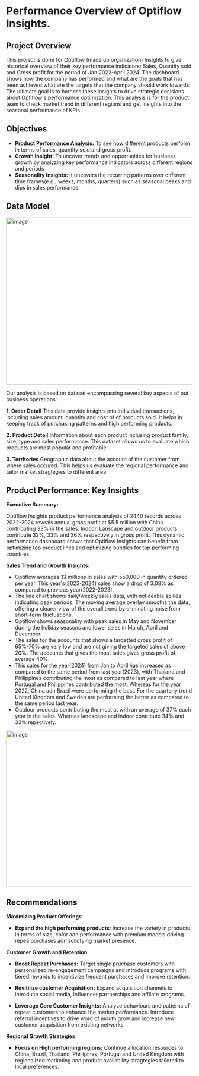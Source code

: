 # Performance Overview of Optiflow Insights.
## Project Overview
This project is done for Optiflow (made up organization) Insights to give historical overview of their key performance indicators; Sales, Quantity sold and Gross profit for the period of Jan 2022-April 2024. The dashboard shows how the company has performed and what are the goals that has been achieved what are the targets that the company should work towards. The ultimate goal is to harness these insights to drive strategic decisions about Optiflow's performance optimization. This analysis is for the product team to check market trend in different regions and get insights into the seasonal perfromance of KPIs.

## Objectives
- **Product Performance Analysis:** To see how different products perform in terms of sales, quantity sold and gross profit.
- **Growth Insight:** To uncover trends and opportunities for business growth by analyzing key performance indicators across different regions and periods
- **Seasonality insights:** It uncovers the recurring patterns over different time frames(e.g., weeks, months, quarters) such as seasonal peaks and dips in sales performance.

## Data Model
  
  <img width="1000" height="450" alt="image" src="https://github.com/user-attachments/assets/215ee6f6-4329-42fe-9842-3d0036537896">


 Our analysis is based on dataset encompassing several key aspects of out business operations:
 
 **1. Order Detail** This data provide insights into individual transactions, including sales amount, quantity and cost of of products sold. It helps in keeping track of purchasing patterns and high performing products.
 
 **2. Product Detail** Information about each product inclusing product family, size, type and sales performance. This dataset allows us to evaluate which products are most popular and profitable.
 
**3. Territories** Geographic data about the account of the customer from where sales occured. This helps us evaluate the regional performance and tailor market stragtegies to different area.

## Product Performance: Key Insights

**Executive Summary:**

Optiflow Insights product performance analysis of 2440 records across 2022-2024 reveals annual gross profit at $5.5 million with China contributing 33% in the sales. Indoor, Lanscape and outdoor products contribute 32%, 33% and 36% respectively in gross profit. This dynamic performance dashboard shows that Optiflow Insights can benefit from optimizing top product lines and optimizing bundles for top performing countries.

**Sales Trend and Growth Insights:**
- Optiflow averages 13 millions in sales with 550,000 in quantity ordered per year. This year's(2023-2024) sales show a drop of 3.08% as compared to previous year(2022-2023).
- The line chart shows daily/weekly sales data, with noticeable spikes indicating peak periods. The moving average overlay smooths the data, offering a clearer view of the overall trend by eliminating noise from short-term fluctuations. 
- Optiflow shows seasonality with peak sales in May and November during the holiday seasons and lower sales in March, April and December.
- The sales for the accounts that shows a targetted gross profit of 65%-70% are very low and are not giving the targeted sales of above 20%. The accounts that gives the most sales gives gross profit of average 40%.
- This sales for the year(2024) from Jan to April has increased as compared to the same period from last year(2023), with Thailand and Philippines contributing the most as compared to last year where Portugal and Philippines contributed the most. Whereas for the year 2022, China adn Brazil were performing the best. For the quarterly trend United Kingdom and Sweden are performing the better as compared to the same period last year. 
- Outdoor products contributing the most at with an average of 37% each year in the sales. Whereas landscape and indoor contribute 34% and 33% repectively.



<img width="1000" height="420" alt="image" src="https://github.com/user-attachments/assets/ae3e4ce1-4f21-4f27-9b06-01186721f2ac">


## Recommendations
**Maximizing Product Offerings** 

- **Expand the high performing products**: Increase the variety in products in terms of size, color adn performance with premium models driving repea purchases adn solidfying market presence.

**Customer Growth and Retention**

- **Boost Repeat Purchases:** Target single pruchase customers with personalized re-engagement campaigns and introduce programs with tiered rewards to incentivize frequent purchases and improve retention.

- **Revitilize customer Acquisition:** Expand acquisition channels to introduce social media, influencer partnerships and affliate programs.
- **Leverage Core Customer Insights:** Analyze behaviours and patterns of repeat customers to enhance the market performance. Introduce referral incentives to drive word of mouth grow and increase new customer acquisition from existing networks.

**Regional Growth Strategies**
- **Focus on High performing regions:** Continue allocation resources to China, Brazil, Thailand, Phillipines, Portugal and United Kingdom with regionalized marketing and product availability stragtegies tailored to local preferences.



 

